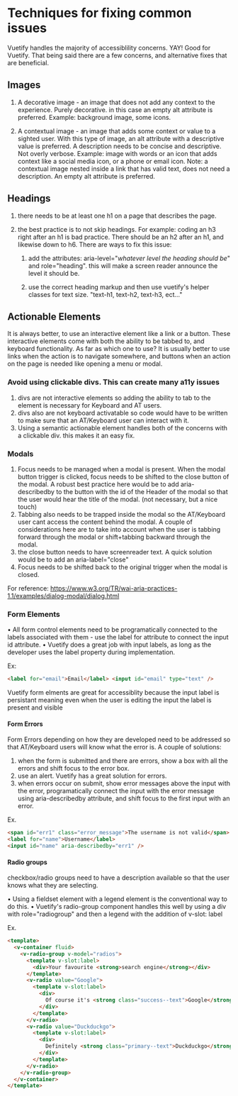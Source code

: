 # Techniques for fixing common issues

Vuetify handles the majority of accessiblility concerns. YAY! Good for Vuetify. That being said there are a few concerns, and alternative fixes that are beneficial.

## Images

1. A decorative image - an image that does not add any context to the experience. Purely decorative. in this case an empty alt attribute is preferred. Example: background image, some icons.

2. A contextual image - an image that adds some context or value to a sighted user. With this type of image, an alt attribute with a descriptive value is preferred. A description needs to be concise and descriptive. Not overly verbose. Example: image with words or an icon that adds context like a social media icon, or a phone or email icon. Note: a contextual image nested inside a link that has valid text, does not need a description. An empty alt attribute is preferred.

## Headings

1. there needs to be at least one h1 on a page that describes the page.

2. the best practice is to not skip headings. For example: coding an h3 right after an h1 is bad practice. There should be an h2 after an h1, and likewise down to h6. There are ways to fix this issue:

   1. add the attributes: aria-level="_whatever level the heading should be_" and role="heading". this will make a screen reader announce the level it should be.

   2. use the correct heading markup and then use vuetify's helper classes for text size. "text-h1, text-h2, text-h3, ect..."

## Actionable Elements

It is always better, to use an interactive element like a link or a button. These interactive elements come with both the ability to be tabbed to, and keyboard functionality. As far as which one to use? It is usually better to use links when the action is to navigate somewhere, and buttons when an action on the page is needed like opening a menu or modal.

### Avoid using clickable divs. This can create many a11y issues

1. divs are not interactive elements so adding the ability to tab to the element is necessary for Keyboard and AT users.
2. divs also are not keyboard activatable so code would have to be written to make sure that an AT/Keyboard user can interact with it.
3. Using a semantic actionable element handles both of the concerns with a clickable div. this makes it an easy fix.

### Modals

1. Focus needs to be managed when a modal is present. When the modal button trigger is clicked, focus needs to be shifted to the close button of the modal. A robust best practice here would be to add aria-describedby to the button with the id of the Header of the modal so that the user would hear the title of the modal. (not necessary, but a nice touch)
2. Tabbing also needs to be trapped inside the modal so the AT/Keyboard user cant access the content behind the modal. A couple of considerations here are to take into account when the user is tabbing forward through the modal or shift+tabbing backward through the modal.
3. the close button needs to have screenreader text. A quick solution would be to add an aria-label="close"
4. Focus needs to be shifted back to the original trigger when the modal is closed.

For reference: <a href="<https://www.w3.org/TR/wai-aria-practices-1.1/examples/dialog-modal/dialog.html>" target="_blank">https://www.w3.org/TR/wai-aria-practices-1.1/examples/dialog-modal/dialog.html</a>

### Form Elements

• All form control elements need to be programatically connected to the labels associated with them - use the label for attribute to connect the input id attribute.
• Vuetify does a great job with input labels, as long as the developer uses the label property during implementation.

Ex:

```html
<label for="email">Email</label> <input id="email" type="text" />
```

Vuetify form elments are great for accessiblity because the input label is persistant meaning even when the user is editing the input the label is present and visible

#### Form Errors

Form Errors depending on how they are developed need to be addressed so that AT/Keyboard users will know what the error is. A couple of solutions:

1. when the form is submitted and there are errors, show a box with all the errors and shift focus to the error box.
2. use an alert. Vuetify has a great solution for errors.
3. when errors occur on submit, show error messages above the input with the error, programatically connect the input with the error message using aria-describedby attribute, and shift focus to the first input with an error.

Ex.

```html
<span id="err1" class="error_message">The username is not valid</span>
<label for="name">Username</label>
<input id="name" aria-describedby="err1" />
```

#### Radio groups

checkbox/radio groups need to have a description available so that the user knows what they are selecting.

• Using a fieldset element with a legend element is the conventional way to do this.
• Vuetify's radio-group component handles this well by using a div with role="radiogroup" and then a legend with the addition of v-slot: label

Ex.

```html
<template>
  <v-container fluid>
    <v-radio-group v-model="radios">
      <template v-slot:label>
        <div>Your favourite <strong>search engine</strong></div>
      </template>
      <v-radio value="Google">
        <template v-slot:label>
          <div>
            Of course it's <strong class="success--text">Google</strong>
          </div>
        </template>
      </v-radio>
      <v-radio value="Duckduckgo">
        <template v-slot:label>
          <div>
            Definitely <strong class="primary--text">Duckduckgo</strong>
          </div>
        </template>
      </v-radio>
    </v-radio-group>
  </v-container>
</template>
```

